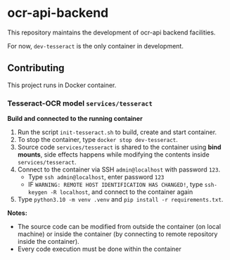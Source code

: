 # ocr-api-backend

This repository maintains the development of ocr-api backend facilities.

For now, `dev-tesseract` is the only container in development.

## Contributing

This project runs in Docker container.


### Tesseract-OCR model `services/tesseract`

**Build and connected to the running container** 
1. Run the script `init-tesseract.sh` to build, create and start container.
2. To stop the container, type `docker stop dev-tesseract`.
3. Source code `services/tesseract` is shared to the container using **bind mounts**, side effects happens while modifying the contents inside `services/tesseract`.
4. Connect to the container via SSH `admin@localhost` with password `123`.
   - Type `ssh admin@localhost`, enter password `123`
   - IF `WARNING: REMOTE HOST IDENTIFICATION HAS CHANGED!`, type `ssh-keygen -R localhost`, and connect to the container again
5. Type `python3.10 -m venv .venv` and `pip install -r requirements.txt`.

**Notes:** 
- The source code can be modified from outside the container (on local machine) or inside the container (by connecting to remote repository inside the container).
- Every code execution must be done within the container